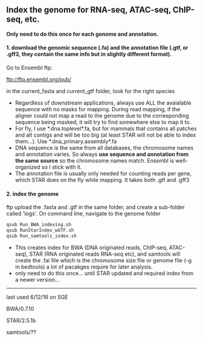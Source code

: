 ## Index the genome for RNA-seq, ATAC-seq, ChIP-seq, etc.

**Only need to do this once for each genome and annotation.**

#### 1. download the genomic sequence (.fa) and the annotation file (.gtf, or .gff3, they contain the same info but in slightly different format).
Go to Ensembl ftp:   

ftp://ftp.ensembl.org/pub/

in the current_fasta and current_gtf folder, look for the right species
- Regardless of downstream applications, always use ALL the avaialable sequence with no masks for mapping. During read mapping, if the aligner could not map a read to the genome due to the corresponding sequence being masked, it will try to find somewhere else to map it to. 
- For fly, I use \*.dna.toplevel\*.fa, but for mammals that contains all patches and alt contigs and will be too big (at least STAR will not be able to index them...). Use \*.dna_primary.assembly\*.fa
- DNA sequence is the same from all databases, the chromosome names and annotation varies. So always **use sequence and annotation from the same source** so the chromosome names match. Ensembl is well-organized so I stick with it.
- The annotation file is usually only needed for counting reads per gene, which STAR does on the fly while mapping. It takes both .gtf and .gff3


#### 2. index the genome
ftp upload the .fasta and .gtf in the same folder, and create a sub-folder called 'logs'. On command line, navigate to the genome folder
```bash
qsub Run_BWA_indexing.sh
qsub RunStarIndex_wGTF.sh
qsub Run_samtools_index.sh
```
- This creates index for BWA (DNA originated reads, ChIP-seq, ATAC-seq), STAR (RNA originated reads RNA-seq etc), and samtools will create the .fai file which is the chromosome size file or genome file (-g in bedtools) a lot of pacakges require for later analysis.
- only need to do this once... until STAR updated and required index from a newer version...


---------------
last used 6/12/16 on SGE

BWA/0.7.10

STAR/2.5.1b

samtools/??
